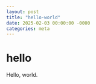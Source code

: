 ```yaml
---
layout: post
title: "hello-world"
date: 2025-02-03 00:00:00 -0000
categories: meta
---
```


# hello

Hello, world.
